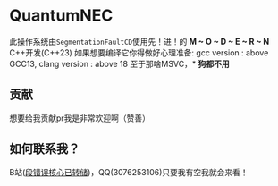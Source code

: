 # QuantumNEC
此操作系统由`SegmentationFaultCD`使用先！进！的 **M ~ O ~ D ~ E ~ R ~ N** C++开发(C++23)
如果想要编译它你得做好心理准备: 
gcc version : above GCC13, clang version : above 18
至于那啥MSVC，* __狗都不用__

## 贡献
想要给我贡献pr我是非常欢迎啊（赞善）

## 如何联系我？
B站([段错误核心已转储](https://space.bilibili.com/1226480503))，QQ(3076253106)只要我有空我就会来看！
